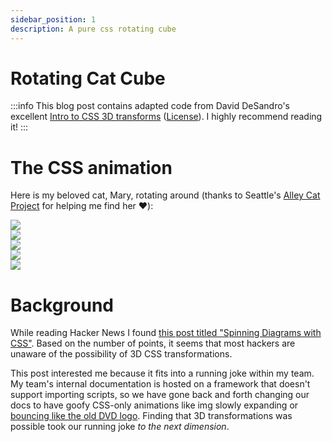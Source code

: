 ```yaml
---
sidebar_position: 1
description: A pure css rotating cube
---
```


# Rotating Cat Cube

:::info
This blog post contains adapted code from David DeSandro's excellent [Intro to CSS 3D transforms](https://3dtransforms.desandro.com) ([License](https://github.com/desandro/3dtransforms#license)). I highly recommend reading it!
:::

# The CSS animation

Here is my beloved cat, Mary, rotating around (thanks to Seattle's [Alley Cat Project](https://alleycatproject.org) for helping me find her ♥️):

<html>
    <link rel="stylesheet" href="/css/cat.css" />
    <div class="cube-container">
        <div class="cube">
            <div class="face face-front">
                <img src="/img/cat-cube/cat1.png" />
            </div>
            <div class="face face-right">
                <img src="/img/cat-cube/cat2.png" />
            </div>
            <div class="face face-left">
                <img src="/img/cat-cube/cat3.png" />
            </div>
            <div class="face face-top">
                <img src="/img/cat-cube/cat4.png" />
            </div> 
            <div class="face face-bottom">
                <img src="/img/cat-cube/cat5.png" />
            </div>
        </div>
    </div>
</html>

# Background

While reading Hacker News I found [this post titled "Spinning Diagrams with CSS"](https://news.ycombinator.com/item?id=35646199). Based on the number of points, it seems that most hackers are unaware of the possibility of 3D CSS transformations.

This post interested me because it fits into a running joke within my team. My team's internal documentation is hosted on a framework that doesn't support importing scripts, so we have gone back and forth changing our docs to have goofy CSS-only animations like img slowly expanding or [bouncing like the old DVD logo](https://codepen.io/achristian/pen/WbzgMx). Finding that 3D transformations was possible took our running joke _to the next dimension_.

